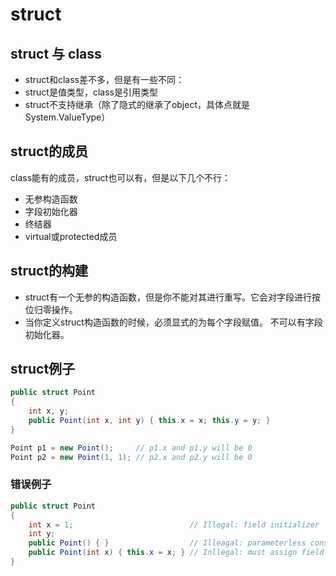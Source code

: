 # struct

## struct 与 class

- struct和class差不多，但是有一些不同：
- struct是值类型，class是引用类型
- struct不支持继承（除了隐式的继承了object，具体点就是System.ValueType）

## struct的成员

class能有的成员，struct也可以有，但是以下几个不行：

- 无参构造函数
- 字段初始化器
- 终结器
- virtual或protected成员

## struct的构建

- struct有一个无参的构造函数，但是你不能对其进行重写。它会对字段进行按位归零操作。
- 当你定义struct构造函数的时候，必须显式的为每个字段赋值。
不可以有字段初始化器。

## struct例子

```c#
public struct Point
{
    int x, y;
    public Point(int x, int y) { this.x = x; this.y = y; }
}

Point p1 = new Point();     // p1.x and p1.y will be 0
Point p2 = new Point(1, 1); // p2.x and p2.y will be 0
```

### 错误例子

```c#
public struct Point
{
    int x = 1;                          // Illegal: field initializer
    int y;
    public Point() { }                  // Illeagal: parameterless construstor
    public Point(int x) { this.x = x; } // Inllegal: must assign field y
}
```
